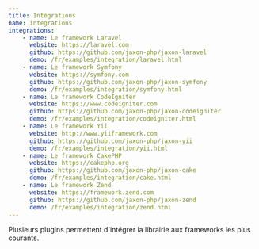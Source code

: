 ```yaml
---
title: Intégrations
name: integrations
integrations:
    - name: Le framework Laravel
      website: https://laravel.com
      github: https://github.com/jaxon-php/jaxon-laravel
      demo: /fr/examples/integration/laravel.html
    - name: Le framework Symfony
      website: https://symfony.com
      github: https://github.com/jaxon-php/jaxon-symfony
      demo: /fr/examples/integration/symfony.html
    - name: Le framework CodeIgniter
      website: https://www.codeigniter.com
      github: https://github.com/jaxon-php/jaxon-codeigniter
      demo: /fr/examples/integration/codeigniter.html
    - name: Le framework Yii
      website: http://www.yiiframework.com
      github: https://github.com/jaxon-php/jaxon-yii
      demo: /fr/examples/integration/yii.html
    - name: Le framework CakePHP
      website: https://cakephp.org
      github: https://github.com/jaxon-php/jaxon-cake
      demo: /fr/examples/integration/cake.html
    - name: Le framework Zend
      website: https://framework.zend.com
      github: https://github.com/jaxon-php/jaxon-zend
      demo: /fr/examples/integration/zend.html
---
```


Plusieurs plugins permettent d'intégrer la librairie aux frameworks les plus courants.
